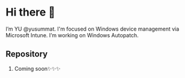 # Hi there 👋
I’m YU @yusummat. I'm focused on Windows device management via Microsoft Intune. I’m working on Windows Autopatch.

## Repository
1. Coming soon✨✨✨

<!---
yusummat/yusummat is a ✨ special ✨ repository because its `README.md` (this file) appears on your GitHub profile.
You can click the Preview link to take a look at your changes.
--->

